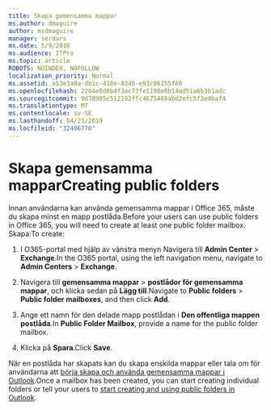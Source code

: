 ```yaml
---
title: Skapa gemensamma mappar
ms.author: dmaguire
author: msdmaguire
manager: serdars
ms.date: 5/9/2018
ms.audience: ITPro
ms.topic: article
ROBOTS: NOINDEX, NOFOLLOW
localization_priority: Normal
ms.assetid: a53e3a0a-db1c-410e-8340-e93c06155f60
ms.openlocfilehash: 2204e0d0b4f3ac73fe1198e0b14ad51a6b3b1adc
ms.sourcegitcommit: 9d78905c512192ffc4675468abd2efc5f2e4baf4
ms.translationtype: MT
ms.contentlocale: sv-SE
ms.lasthandoff: 04/23/2019
ms.locfileid: "32406770"
---
```

# <a name="creating-public-folders"></a><span data-ttu-id="21555-102">Skapa gemensamma mappar</span><span class="sxs-lookup"><span data-stu-id="21555-102">Creating public folders</span></span>

<span data-ttu-id="21555-103">Innan användarna kan använda gemensamma mappar i Office 365, måste du skapa minst en mapp postlåda.</span><span class="sxs-lookup"><span data-stu-id="21555-103">Before your users can use public folders in Office 365, you will need to create at least one public folder mailbox.</span></span> <span data-ttu-id="21555-104">Skapa:</span><span class="sxs-lookup"><span data-stu-id="21555-104">To create:</span></span>
  
1. <span data-ttu-id="21555-105">I O365-portal med hjälp av vänstra menyn Navigera till **Admin Center** \> **Exchange**.</span><span class="sxs-lookup"><span data-stu-id="21555-105">In the O365 portal, using the left navigation menu, navigate to **Admin Centers** \> **Exchange**.</span></span>
    
2. <span data-ttu-id="21555-106">Navigera till **gemensamma mappar** \> **postlådor för gemensamma mappar**, och klicka sedan på **Lägg till**.</span><span class="sxs-lookup"><span data-stu-id="21555-106">Navigate to **Public folders** \> **Public folder mailboxes**, and then click **Add**.</span></span>
    
3. <span data-ttu-id="21555-107">Ange ett namn för den delade mapp postlådan i **Den offentliga mappen postlåda**.</span><span class="sxs-lookup"><span data-stu-id="21555-107">In **Public Folder Mailbox**, provide a name for the public folder mailbox.</span></span>
    
4. <span data-ttu-id="21555-108">Klicka på **Spara**.</span><span class="sxs-lookup"><span data-stu-id="21555-108">Click **Save**.</span></span>
    
<span data-ttu-id="21555-109">När en postlåda har skapats kan du skapa enskilda mappar eller tala om för användarna att [börja skapa och använda gemensamma mappar i Outlook](https://support.office.com/article/Create-and-share-a-public-folder-in-Outlook-a2835011-d524-4a5c-a207-05c159bb2a97).</span><span class="sxs-lookup"><span data-stu-id="21555-109">Once a mailbox has been created, you can start creating individual folders or tell your users to [start creating and using public folders in Outlook](https://support.office.com/article/Create-and-share-a-public-folder-in-Outlook-a2835011-d524-4a5c-a207-05c159bb2a97).</span></span>
  

